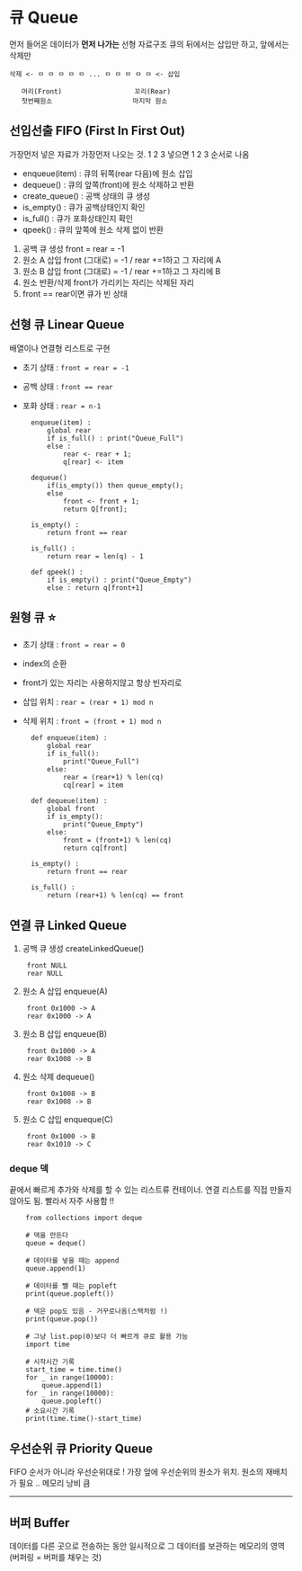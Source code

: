 # 큐 Queue
먼저 들어온 데이터가 **먼저 나가는** 선형 자료구조
큐의 뒤에서는 삽입만 하고, 앞에서는 삭제만

    삭제 <- ㅁ ㅁ ㅁ ㅁ ㅁ ... ㅁ ㅁ ㅁ ㅁ ㅁ <- 삽입

       머리(Front)                  꼬리(Rear)
       첫번째원소                    마지막 원소

  
## 선입선출 FIFO (First In First Out)
가장먼저 넣은 자료가 가장먼저 나오는 것. 1 2 3 넣으면 1 2 3 순서로 나옴

- enqueue(item) : 큐의 뒤쪽(rear 다음)에 원소 삽입
- dequeue() : 큐의 앞쪽(front)에 원소 삭제하고 반환
- create_queue() : 공백 상태의 큐 생성
- is_empty() : 큐가 공백상태인지 확인
- is_full() : 큐가 포화상태인지 확인
- qpeek() : 큐의 앞쪽에 원소 삭제 없이 반환

1. 공백 큐 생성
front = rear = -1
2. 원소 A 삽입
front (그대로) = -1 / rear +=1하고 그 자리에 A
3. 원소 B 삽입
front (그대로) = -1 / rear +=1하고 그 자리에 B
4. 원소 반환/삭제
front가 가리키는 자리는 삭제된 자리
5. front == rear이면 큐가 빈 상태

## 선형 큐 Linear Queue
배열이나 연결형 리스트로 구현
- 초기 상태 : `front = rear = -1`
- 공백 상태 : `front == rear`
- 포화 상태 : `rear = n-1`

        enqueue(item) :
            global rear
            if is_full() : print("Queue_Full")
            else :
                rear <- rear + 1;
                q[rear] <- item

        dequeue()
            if(is_empty()) then queue_empty();
            else
                front <- front + 1;
                return Q[front];

        is_empty() :
            return front == rear

        is_full() :
            return rear = len(q) - 1
        
        def qpeek() :
            if is_empty() : print("Queue_Empty")
            else : return q[front+1]

## 원형 큐 ⭐
- 초기 상태 : `front = rear = 0`
- index의 순환
- front가 있는 자리는 사용하지않고 항상 빈자리로
- 삽입 위치 : `rear = (rear + 1) mod n`
- 삭제 위치 : `front = (front + 1) mod n`

        def enqueue(item) :
            global rear
            if is_full():
                print("Queue_Full")
            else:
                rear = (rear+1) % len(cq)
                cq[rear] = item

        def dequeue(item) :
            global front
            if is_empty():
                print("Queue_Empty")
            else:
                front = (front+1) % len(cq)
                return cq[front]

        is_empty() :
            return front == rear

        is_full() :
            return (rear+1) % len(cq) == front

## 연결 큐 Linked Queue
1. 공백 큐 생성 createLinkedQueue()

        front NULL
        rear NULL

2. 원소 A 삽입 enqueue(A)

        front 0x1000 -> A
        rear 0x1000 -> A

3. 원소 B 삽입 enqueue(B)

        front 0x1000 -> A
        rear 0x1008 -> B

4. 원소 삭제 dequeue()

        front 0x1008 -> B
        rear 0x1008 -> B

5. 원소 C 삽입 enqueque(C)

        front 0x1000 -> B
        rear 0x1010 -> C

### deque 덱
끝에서 빠르게 추가와 삭제를 할 수 있는 리스트류 컨테이너. 연결 리스트를 직접 만들지 않아도 됨. 빨라서 자주 사용함 !!

        from collections import deque

        # 덱을 만든다
        queue = deque()

        # 데이터를 넣을 때는 append
        queue.append(1)

        # 데이터를 뺄 때는 popleft
        print(queue.popleft())

        # 덱은 pop도 있음 - 거꾸로나옴(스택처럼 !)
        print(queue.pop())

        # 그냥 list.pop(0)보다 더 빠르게 큐로 활용 가능
        import time

        # 시작시간 기록
        start_time = time.time()
        for _ in range(10000):
            queue.append(1)
        for _ in range(10000):
            queue.popleft()   
        # 소요시간 기록
        print(time.time()-start_time)

## 우선순위 큐 Priority Queue
FIFO 순서가 아니라 우선순위대로 ! 가장 앞에 우선순위의 원소가 위치. 원소의 재배치가 필요 .. 메모리 낭비 큼

---

## 버퍼 Buffer
데이터를 다른 곳으로 전송하는 동안 일시적으로 그 데이터를 보관하는 메모리의 영역 (버퍼링 = 버퍼를 채우는 것)